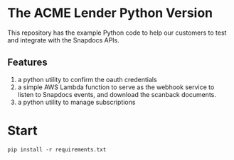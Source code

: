 # The ACME Lender Python Version

This repository has the example Python code to help our customers to test and integrate with the Snapdocs APIs.

## Features

1. a python utility to confirm the oauth credentials
2. a simple AWS Lambda function to serve as the webhook service to listen to Snapdocs events, and download the scanback documents.
3. a python utility to manage subscriptions

# Start

````
pip install -r requirements.txt
````